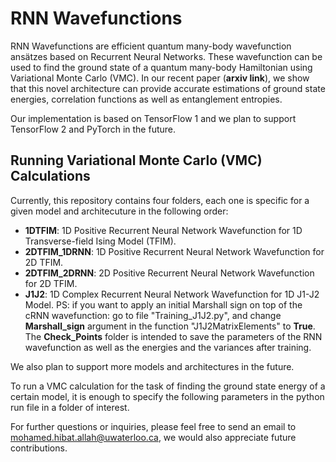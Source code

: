 # RNN Wavefunctions

RNN Wavefunctions are efficient quantum many-body wavefunction ansätzes based on Recurrent Neural Networks. These wavefunction can be used to find the ground state of a quantum many-body Hamiltonian using Variational Monte Carlo (VMC). In our recent paper (**arxiv link**), we show that this novel architecture can provide accurate estimations of ground state energies, correlation functions as well as entanglement entropies.

Our implementation is based on TensorFlow 1 and we plan to support TensorFlow 2 and PyTorch in the future.

## Running Variational Monte Carlo (VMC) Calculations

Currently, this repository contains four folders, each one is specific for a given model and architecuture in the following order:
- **1DTFIM**: 1D Positive Recurrent Neural Network Wavefunction for 1D Transverse-field Ising Model (TFIM).
- **2DTFIM_1DRNN**: 1D Positive Recurrent Neural Network Wavefunction for 2D TFIM.
- **2DTFIM_2DRNN**: 2D Positive Recurrent Neural Network Wavefunction for 2D TFIM.
- **J1J2**: 1D Complex Recurrent Neural Network Wavefunction for 1D J1-J2 Model. PS: if you want to apply an initial Marshall sign on top of the cRNN wavefunction: go to file "Training_J1J2.py", and change **Marshall_sign** argument in the function "J1J2MatrixElements" to **True**.
The **Check_Points** folder is intended to save the parameters of the RNN wavefunction as well as the energies and the variances after training.

We also plan to support more models and architectures in the future.

To run a VMC calculation for the task of finding the ground state energy of a certain model, it is enough to specify the following parameters in the python run file in a folder of interest.

For further questions or inquiries, please feel free to send an email to mohamed.hibat.allah@uwaterloo.ca, we would also appreciate future contributions.
